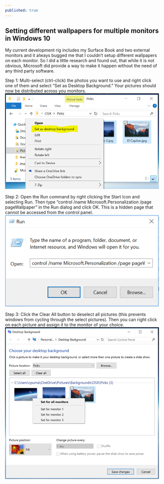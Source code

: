 ```yaml
---
published: true
---
```

## Setting different wallpapers for multiple monitors in Windows 10

My current development rig includes my Surface Book and two external monitors and it always bugged me that I couldn’t setup different wallpapers on each monitor.  So I did a little research and found out, that while it is not obvious, Microsoft did provide a way to make it happen without the need of any third party software.

Step 1: Multi-select (ctrl-click) the photos you want to use and right click one of them and select “Set as Desktop Background.” Your pictures should now be distributed across you monitors.
![Step One](/images/wallpaper_step_one.png)


Step 2:  Open the Run command by right clicking the Start Icon and selecting Run.  Then type “control /name Microsoft.Personalization /page pageWallpaper” in the Run dialog and click OK.  This is a hidden page that cannot be accessed from the control panel.
![Step Two](/images/wallpaper_step_two.png)

Step 3: Click the Clear All button to deselect all pictures (this prevents windows from cycling through the select pictures).  Then you can right click on each picture and assign it to the monitor of your choice.
![Step Three](/images/wallpaper_step_three.png)

